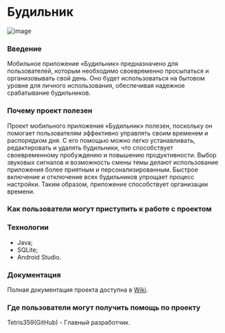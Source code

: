 # Будильник

![image](https://github.com/user-attachments/assets/5a1c423f-8aa1-4483-9a40-d905611969e8)

### Введение

Мобильное приложение «Будильник» предназначено для пользователей, которым необходимо своевременно просыпаться и организовывать свой день. Оно будет использоваться на бытовом уровне для личного использования, обеспечивая надежное срабатывание будильников.

### Почему проект полезен

Проект мобильного приложения «Будильник» полезен, поскольку он помогает пользователям эффективно управлять своим временем и распорядком дня. С его помощью можно легко устанавливать, редактировать и удалять будильники, что способствует своевременному пробуждению и повышению продуктивности. Выбор звуковых сигналов и возможность смены темы делают использование приложения более приятным и персонализированным. Быстрое включение и отключение всех будильников упрощает процесс настройки. Таким образом, приложение способствует организации времени.

### Как пользователи могут приступить к работе с проектом

### Технологии
- Java;
- SQLite;
- Android Studio.

### Документация
Полная документация проекта доступна в [Wiki](https://github.com/Tetris359/Budilnik/wiki).

### Где пользователи могут получить помощь по проекту
Tetris359(GitHub) - Главный разработчик.
